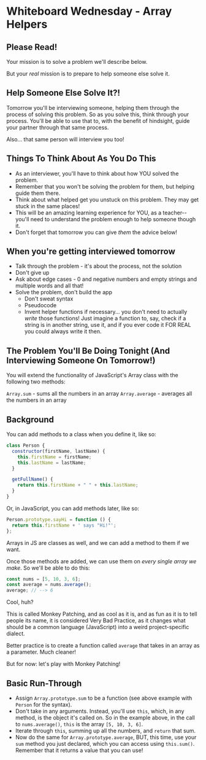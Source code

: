 # Whiteboard Wednesday - Array Helpers

## Please Read!

Your mission is to solve a problem we'll describe below.

But your _real_ mission is to prepare to help someone else solve it.

## Help Someone Else Solve It?!

Tomorrow you'll be interviewing someone, helping them through the process of solving this problem. So as you solve this, think through your process. You'll be able to use that to, with the benefit of hindsight, guide your partner through that same process.

Also... that same person will interview you too!

## Things To Think About As You Do This

- As an interviewer, you'll have to think about how YOU solved the problem.
- Remember that you won't be solving the problem for them, but helping guide them there.
- Think about what helped get you unstuck on this problem. They may get stuck in the same places!
- This will be an amazing learning experience for YOU, as a teacher--you'll need to understand the problem enough to help someone though it.
- Don't forget that tomorrow you can give _them_ the advice below!

## When you're getting interviewed tomorrow

- Talk through the problem - it's about the process, not the solution
- Don't give up
- Ask about edge cases - 0 and negative numbers and empty strings and multiple words and all that!
- Solve the problem, don't build the app
  - Don't sweat syntax
  - Pseudocode
  - Invent helper functions if necessary... you don't need to actually _write_ those functions! Just imagine a function to, say, check if a string is in another string, use it, and if you ever code it FOR REAL you could always write it then.

## The Problem You'll Be Doing Tonight (And Interviewing Someone On Tomorrow!)

You will extend the functionality of JavaScript's Array class with the following two methods:

`Array.sum` - sums all the numbers in an array
`Array.average` - averages all the numbers in an array

## Background

You can add methods to a class when you define it, like so:

```javascript
class Person {
  constructor(firstName, lastName) {
    this.firstName = firstName;
    this.lastName = lastName;
  }

  getFullName() {
    return this.firstName + " " + this.lastName;
  }
}
```

Or, in JavaScript, you can add methods later, like so:

```javascript
Person.prototype.sayHi = function () {
  return this.firstName + ' says "Hi!"';
};
```

Arrays in JS are classes as well, and we can add a method to them if we want.

Once those methods are added, we can use them on _every single array we make_. So we'll be able to do this:

```javascript
const nums = [5, 10, 3, 6];
const average = nums.average();
average; // --> 6
```

Cool, huh?

This is called Monkey Patching, and as cool as it is, and as fun as it is to tell people its name, it is considered Very Bad Practice, as it changes what should be a common language (JavaScript) into a weird project-specific dialect.

Better practice is to create a function called `average` that takes in an array as a parameter. Much cleaner!

But for now: let's play with Monkey Patching!

## Basic Run-Through

- Assign `Array.prototype.sum` to be a function (see above example with `Person` for the syntax).
- Don't take in any arguments. Instead, you'll use `this`, which, in any method, is the object it's called on. So in the example above, in the call to `nums.average()`, `this` is the array `[5, 10, 3, 6]`.
- Iterate through `this`, summing up all the numbers, and `return` that sum.
- Now do the same for `Array.prototype.average`, BUT, this time, use your `sum` method you just declared, which you can access using `this.sum()`. Remember that it returns a value that you can use!

